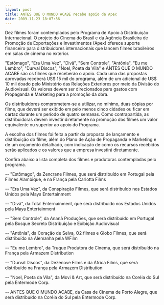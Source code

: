 ```yaml
---
layout: post
title: ANTES QUE O MUNDO ACABE recebe apoio da Apex
date: 2009-11-23 18:07:36
---
```

Dez filmes foram contemplados pelo Programa de Apoio à Distribuição Internacional. O projeto do Cinema do Brasil e da Agência Brasileira de Promoção de Exportações e Investimentos (Apex) oferece suporte financeiro para distribuidores internacionais que lancem filmes brasileiros em salas de cinema no exterior.

"Estômago", "Era Uma Vez", "Divã", "Sem Controle", "Antônia", "Eu me Lembro", "Durval Discos", "Noel, Poeta da Vila" e ANTES QUE O MUNDO ACABE são os filmes que receberão o apoio. Cada uma das propostas aprovadas receberá US$ 15 mil do programa, além de um adicional de US$ 10 mil doado pelo Ministério das Relações Exteriores por meio da Divisão do Audiovisual. Os valores devem ser direcionados para gastos com Propaganda e Marketing para a promoção da obra.

Os distribuidores comprometem-se a utilizar, no mínimo, duas cópias por filme, que deverá ser exibido em pelo menos cinco cidades ou ficar em cartaz durante um período de quatro semanas. Como contrapartida, as distribuidoras devem investir diretamente na promoção dos filmes um valor equivalente ou superior ao apoio do Programa.

A escolha dos filmes foi feita a partir da proposta de lançamento e distribuição do filme, além do Plano de Ação de Propaganda e Marketing e de um orçamento detalhado, com indicação de como os recursos recebidos serão aplicados e os valores que a empresa investirá diretamente.

Confira abaixo a lista completa dos filmes e produtoras contempladas pelo programa.

\-- "Estômago", da Zencrane Filmes, que será distribuído em Portugal pela Filmes Alambique, e na França pela Carlotta Films

\-- "Era Uma Vez", da Conspiração Filmes, que será distribuído nos Estados Unidos pela Maya Entertainment

\-- "Divã", da Total Enternainment, que será distribuído nos Estados Unidos pela Maya Entertainment

\-- "Sem Controle", da Ananã Produções, que será distribuído em Portugal pela Bosque Secreto Distribuição e Exibição Audiovisual

\-- "Antônia", da Coração de Selva, O2 filmes e Globo Filmes, que será distribuído na Alemanha pela WFilm

\-- "Eu me Lembro", da Truque Produtora de Cinema, que será distribuído na França pela Armazem Distribution

\-- "Durval Discos", da Dezenove Films e da África Films, que será distribuído na França pela Armazem Distribution

\-- "Noel, Poeta da Vila", da Movi & Art, que será distribuído na Coréia do Sul pela Entermode Corp.

\-- ANTES QUE O MUNDO ACABE, da Casa de Cinema de Porto Alegre, que será distribuído na Coréia do Sul pela Entermode Corp.